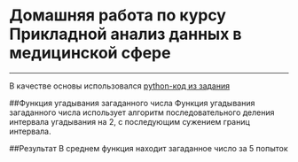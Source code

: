 # Домашняя работа по курсу Прикладной анализ данных в медицинской сфере
---
В качестве основы использовался [python-код из задания](https://lms.skillfactory.ru/asset-v1:SkillFactory+DST-3.0+28FEB2021+type@asset+block@guess-number-task.zip)

##Функция угадывания загаданного числа
Функция угадывания загаданного числа использует алгоритм последовательного деления интервала угадывания на 2, с последующим сужением границ интервала.

##Результат
В среднем функция находит загаданное число за 5 попыток

